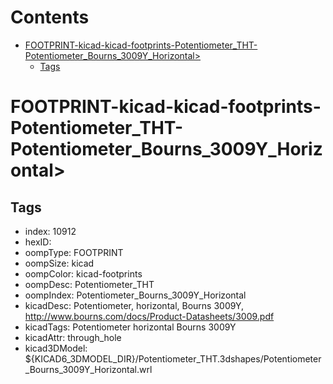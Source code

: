 



Contents
========

* [FOOTPRINT-kicad-kicad-footprints-Potentiometer_THT-Potentiometer_Bourns_3009Y_Horizontal>](#footprint-kicad-kicad-footprints-potentiometer_tht-potentiometer_bourns_3009y_horizontal)
	* [Tags](#tags)

# FOOTPRINT-kicad-kicad-footprints-Potentiometer_THT-Potentiometer_Bourns_3009Y_Horizontal>

## Tags

- index: 10912
- hexID: 
- oompType: FOOTPRINT
- oompSize: kicad
- oompColor: kicad-footprints
- oompDesc: Potentiometer_THT
- oompIndex: Potentiometer_Bourns_3009Y_Horizontal
- kicadDesc: Potentiometer, horizontal, Bourns 3009Y, http://www.bourns.com/docs/Product-Datasheets/3009.pdf
- kicadTags: Potentiometer horizontal Bourns 3009Y
- kicadAttr: through_hole
- kicad3DModel: ${KICAD6_3DMODEL_DIR}/Potentiometer_THT.3dshapes/Potentiometer_Bourns_3009Y_Horizontal.wrl
